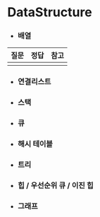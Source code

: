 # DataStructure

- ### 배열
| 질문 | 정답 | 참고|
| :--: | :--: | :--:|  
|  | ||

- ### 연결리스트


- ### 스택   


- ### 큐   


- ### 해시 테이블   


- ### 트리   


- ### 힙 / 우선순위 큐 / 이진 힙   

  
- ### 그래프   






